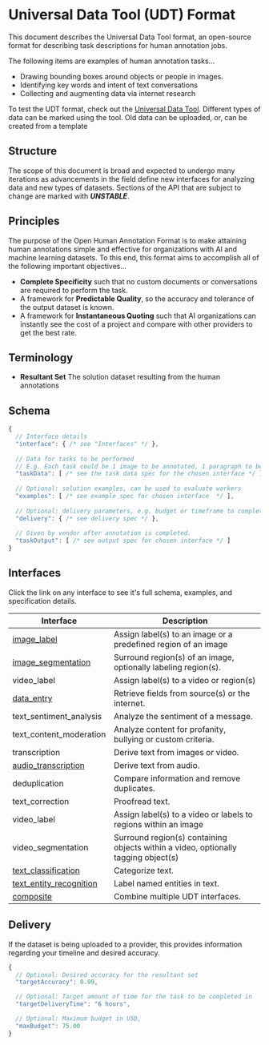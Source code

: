 # Universal Data Tool (UDT) Format

This document describes the Universal Data Tool format, an open-source format for describing task descriptions for human annotation jobs.

The following items are examples of human annotation tasks...
* Drawing bounding boxes around objects or people in images.
* Identifying key words and intent of text conversations
* Collecting and augmenting data via internet research

To test the UDT format, check out the [Universal Data Tool](https://universaldatatool.com/). Different types of data can be marked using the tool. Old data can be uploaded, or, can be created from a template
## Structure

The scope of this document is broad and expected to undergo many iterations as advancements in the field define new interfaces for analyzing data and new types of datasets. Sections of the API that are subject to change are marked with ***UNSTABLE***.

## Principles

The purpose of the Open Human Annotation Format is to make attaining human annotations simple and effective for organizations with AI and machine learning datasets. To this end, this format aims to accomplish all of the following important objectives...
* **Complete Specificity** such that no custom documents or conversations are required to perform the task.
* A framework for **Predictable Quality**, so the accuracy and tolerance of the output dataset is known.
* A framework for **Instantaneous Quoting** such that AI organizations can instantly see the cost of a project and compare with other providers to get the best rate.

## Terminology

* **Resultant Set** The solution dataset resulting from the human annotations

## Schema

```javascript
{
  // Interface details
  "interface": { /* see "Interfaces" */ },
  
  // Data for tasks to be performed
  // E.g. Each task could be 1 image to be annotated, 1 paragraph to be annotated etc.
  "taskData": [ /* see the task data spec for the chosen interface */ ],
  
  // Optional: solution examples, can be used to evaluate workers
  "examples": [ /* see example spec for chosen interface  */ ],
  
  // Optional: delivery parameters, e.g. budget or timeframe to complete within
  "delivery": { /* see delivery spec */ },
  
  // Given by vendor after annotation is completed.
  "taskOutput": [ /* see output spec for chosen interface */ ] 
}
```

## Interfaces

Click the link on any interface to see it's full schema, examples, and specification details.

| Interface          | Description                                   |
| ------------------ | --------------------------------------------- |
| [image_label](https://github.com/OpenHumanAnnotation/open-human-annotation-task-format/blob/master/interfaces/image_label.md)        |  Assign label(s) to an image or a predefined region of an image  |
| [image_segmentation](https://github.com/OpenHumanAnnotation/open-human-annotation-task-format/blob/master/interfaces/image_segmentation.md) |  Surround region(s) of an image, optionally labeling region(s).                                             |
| video_label | Assign label(s) to a video or region(s) 
| [data_entry](https://github.com/OpenHumanAnnotation/open-human-annotation-task-format/blob/master/interfaces/data_entry.md)    | Retrieve fields from source(s) or the internet.                                              |
| text_sentiment_analysis | Analyze the sentiment of a message.                                              |
| text_content_moderation | Analyze content for profanity, bullying or custom criteria.                                              |
| transcription      | Derive text from images or video.                                              |
| [audio_transcription](https://github.com/OpenHumanAnnotation/open-human-annotation-task-format/blob/master/interfaces/audio_transcription.md)      | Derive text from audio.                                              |
| deduplication      | Compare information and remove duplicates.                                              |
| text_correction    | Proofread text.                                              |
| video_label | Assign label(s) to a video or labels to regions within an image |
| video_segmentation | Surround region(s) containing objects within a video, optionally tagging object(s) |
| [text_classification](https://github.com/OpenHumanAnnotation/open-human-annotation-task-format/blob/master/interfaces/text_classification.md) |  Categorize text.                                             |
| [text_entity_recognition](https://github.com/OpenHumanAnnotation/open-human-annotation-task-format/blob/master/interfaces/text_entity_recognition.md) |  Label named entities in text.                                             |
| [composite](https://github.com/OpenHumanAnnotation/open-human-annotation-task-format/blob/master/interfaces/composite.md) | Combine multiple UDT interfaces. |

## Delivery

If the dataset is being uploaded to a provider, this provides information regarding your timeline and desired accuracy.

```javascript
{
  // Optional: Desired accuracy for the resultant set
  "targetAccuracy": 0.99,

  // Optional: Target amount of time for the task to be completed in
  "targetDeliveryTime": "6 hours",

  // Optional: Maximum budget in USD,
  "maxBudget": 75.00
}
```

